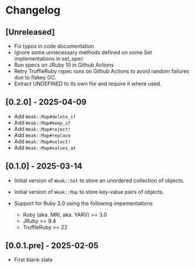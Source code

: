 # Changelog

## [Unreleased]

- Fix typos in code documentation
- Ignore some unnecessary methods defined on some Set implementations in set_spec
- Run specs on JRuby 10 in Github Actions
- Retry TruffleRuby rspec runs on Github Actions to avoid random failures due to flakey GC.
- Extract UNDEFINED to its own file and require it where used.

## [0.2.0] - 2025-04-09

- Add `Weak::Map#delete_if`
- Add `Weak::Map#keep_if`
- Add `Weak::Map#reject!`
- Add `Weak::Map#replace`
- Add `Weak::Map#select!`
- Add `Weak::Map#values_at`

## [0.1.0] - 2025-03-14

- Initial version of `Weak::Set` to store an unordered collection of objects.
- Initial version of `Weak::Map` to store key-value pairs of objects.

- Support for Ruby 3.0 using the following impementations
    - Ruby (aka. MRI, aka. YARV) >= 3.0
    - JRuby >= 9.4
    - TruffleRuby >= 22

## [0.0.1.pre] - 2025-02-05

- First blank slate
